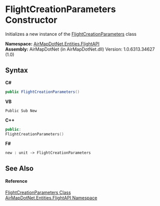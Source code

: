# FlightCreationParameters Constructor 
 

Initializes a new instance of the <a href="549601ba-94fc-cf54-6b64-fed97d1c6032">FlightCreationParameters</a> class

**Namespace:**&nbsp;<a href="a60d18d4-c6d0-7461-9b94-22e39530ec94">AirMapDotNet.Entities.FlightAPI</a><br />**Assembly:**&nbsp;AirMapDotNet (in AirMapDotNet.dll) Version: 1.0.6313.34627 (1.0)

## Syntax

**C#**<br />
``` C#
public FlightCreationParameters()
```

**VB**<br />
``` VB
Public Sub New
```

**C++**<br />
``` C++
public:
FlightCreationParameters()
```

**F#**<br />
``` F#
new : unit -> FlightCreationParameters
```


## See Also


#### Reference
<a href="549601ba-94fc-cf54-6b64-fed97d1c6032">FlightCreationParameters Class</a><br /><a href="a60d18d4-c6d0-7461-9b94-22e39530ec94">AirMapDotNet.Entities.FlightAPI Namespace</a><br />